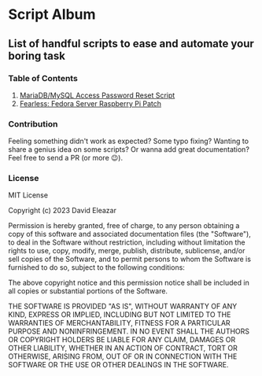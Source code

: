 # Script Album

## List of handful scripts to ease and automate your boring task

### Table of Contents

1. [MariaDB/MySQL Access Password Reset Script](MariaDB-MySQL-Access-Password-Reset)
2. [Fearless: Fedora Server Raspberry Pi Patch](Fearless-Fedora-Server-Raspberry-Pi-Patch)

### Contribution

Feeling something didn't work as expected? Some typo fixing? Wanting to share a genius idea on some scripts? Or wanna add great documentation? Feel free to send a PR (or more 😉).

### License

MIT License

Copyright (c) 2023 David Eleazar

Permission is hereby granted, free of charge, to any person obtaining a copy
of this software and associated documentation files (the "Software"), to deal
in the Software without restriction, including without limitation the rights
to use, copy, modify, merge, publish, distribute, sublicense, and/or sell
copies of the Software, and to permit persons to whom the Software is
furnished to do so, subject to the following conditions:

The above copyright notice and this permission notice shall be included in all
copies or substantial portions of the Software.

THE SOFTWARE IS PROVIDED "AS IS", WITHOUT WARRANTY OF ANY KIND, EXPRESS OR
IMPLIED, INCLUDING BUT NOT LIMITED TO THE WARRANTIES OF MERCHANTABILITY,
FITNESS FOR A PARTICULAR PURPOSE AND NONINFRINGEMENT. IN NO EVENT SHALL THE
AUTHORS OR COPYRIGHT HOLDERS BE LIABLE FOR ANY CLAIM, DAMAGES OR OTHER
LIABILITY, WHETHER IN AN ACTION OF CONTRACT, TORT OR OTHERWISE, ARISING FROM,
OUT OF OR IN CONNECTION WITH THE SOFTWARE OR THE USE OR OTHER DEALINGS IN THE
SOFTWARE.
